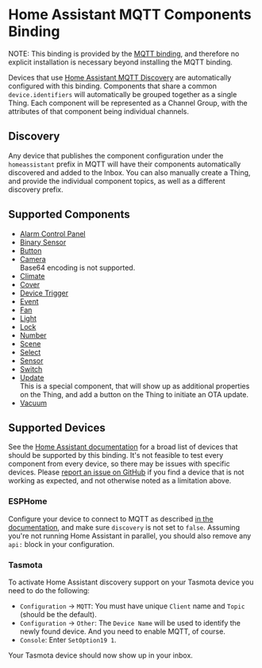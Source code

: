 # Home Assistant MQTT Components Binding

NOTE: This binding is provided by the [MQTT binding](https://www.openhab.org/addons/bindings/mqtt/), and therefore no explicit installation is necessary beyond installing the MQTT binding.

Devices that use [Home Assistant MQTT Discovery](https://www.home-assistant.io/integrations/mqtt/#mqtt-discovery) are automatically configured with this binding.
Components that share a common `device.identifiers` will automatically be grouped together as a single Thing.
Each component will be represented as a Channel Group, with the attributes of that component being individual channels.

## Discovery

Any device that publishes the component configuration under the `homeassistant` prefix in MQTT will have their components automatically discovered and added to the Inbox.
You can also manually create a Thing, and provide the individual component topics, as well as a different discovery prefix.

## Supported Components

- [Alarm Control Panel](https://www.home-assistant.io/integrations/alarm_control_panel.mqtt/)
- [Binary Sensor](https://www.home-assistant.io/integrations/binary_sensor.mqtt/)
- [Button](https://www.home-assistant.io/integrations/button.mqtt/)
- [Camera](https://www.home-assistant.io/integrations/camera.mqtt/)<br>
  Base64 encoding is not supported.
- [Climate](https://www.home-assistant.io/integrations/climate.mqtt/)
- [Cover](https://www.home-assistant.io/integrations/cover.mqtt/)
- [Device Trigger](https://www.home-assistant.io/integrations/device_trigger.mqtt/)
- [Event](https://www.home-assistant.io/integrations/event.mqtt/)
- [Fan](https://www.home-assistant.io/integrations/fan.mqtt/)
- [Light](https://www.home-assistant.io/integrations/light.mqtt/)
- [Lock](https://www.home-assistant.io/integrations/lock.mqtt/)
- [Number](https://www.home-assistant.io/integrations/number.mqtt/)
- [Scene](https://www.home-assistant.io/integrations/scene.mqtt/)
- [Select](https://www.home-assistant.io/integrations/select.mqtt/)
- [Sensor](https://www.home-assistant.io/integrations/sensor.mqtt/)
- [Switch](https://www.home-assistant.io/integrations/switch.mqtt/)
- [Update](https://www.home-assistant.io/integrations/update.mqtt/)<br>
  This is a special component, that will show up as additional properties on the Thing, and add a button on the Thing to initiate an OTA update.
- [Vacuum](https://www.home-assistant.io/integrations/vacuum.mqtt/)

## Supported Devices

See the [Home Assistant documentation](https://www.home-assistant.io/integrations/mqtt/#support-by-third-party-tools) for a broad list of devices that should be supported by this binding.
It's not feasible to test every component from every device, so there may be issues with specific devices.
Please [report an issue on GitHub](https://github.com/openhab/openhab-addons/issues/new?title=[mqtt.homeassistant]+Unsupported+Device) if you find a device that is not working as expected, and not otherwise noted as a limitation above.

### ESPHome

Configure your device to connect to MQTT as described [in the documentation](https://esphome.io/components/mqtt.html), and make sure `discovery` is not set to `false`.
Assuming you're not running Home Assistant in parallel, you should also remove any `api:` block in your configuration.

### Tasmota

To activate Home Assistant discovery support on your Tasmota device you need to do the following:

- `Configuration` &rarr; `MQTT`: You must have unique `Client` name and `Topic` (should be the default).
- `Configuration` &rarr; `Other`: The `Device Name` will be used to identify the newly found device.
  And you need to enable MQTT, of course.
- `Console`: Enter `SetOption19 1`.

Your Tasmota device should now show up in your inbox.
